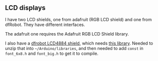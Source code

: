 ## LCD displays

I have two LCD shields, one from adafruit (RGB LCD shield) and one
from dfRobot. They have different interfaces.

The adafruit one requires the Adafruit RGB LCD Shield library.

I also have a [dfrobot LCD4884 shield](https://www.dfrobot.com/product-347.html), which needs [this library](https://image.dfrobot.com/image/data/DFR0092/LCD4884%20v1.2.zip). Needed to unzip that into `~/Arduino/libraries`, and then needed to add `const` in `font_6x8.h` and `font_big.h` to get it to compile.
